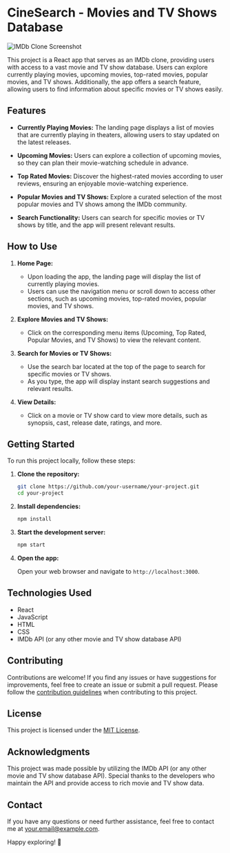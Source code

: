 # CineSearch - Movies and TV Shows Database

![IMDb Clone Screenshot](link-to-screenshot.png)

This project is a React app that serves as an IMDb clone, providing users with access to a vast movie and TV show database. Users can explore currently playing movies, upcoming movies, top-rated movies, popular movies, and TV shows. Additionally, the app offers a search feature, allowing users to find information about specific movies or TV shows easily.

## Features

- **Currently Playing Movies:** The landing page displays a list of movies that are currently playing in theaters, allowing users to stay updated on the latest releases.

- **Upcoming Movies:** Users can explore a collection of upcoming movies, so they can plan their movie-watching schedule in advance.

- **Top Rated Movies:** Discover the highest-rated movies according to user reviews, ensuring an enjoyable movie-watching experience.

- **Popular Movies and TV Shows:** Explore a curated selection of the most popular movies and TV shows among the IMDb community.

- **Search Functionality:** Users can search for specific movies or TV shows by title, and the app will present relevant results.

## How to Use

1. **Home Page:**

   - Upon loading the app, the landing page will display the list of currently playing movies.
   - Users can use the navigation menu or scroll down to access other sections, such as upcoming movies, top-rated movies, popular movies, and TV shows.

2. **Explore Movies and TV Shows:**

   - Click on the corresponding menu items (Upcoming, Top Rated, Popular Movies, and TV Shows) to view the relevant content.

3. **Search for Movies or TV Shows:**

   - Use the search bar located at the top of the page to search for specific movies or TV shows.
   - As you type, the app will display instant search suggestions and relevant results.

4. **View Details:**

   - Click on a movie or TV show card to view more details, such as synopsis, cast, release date, ratings, and more.

## Getting Started

To run this project locally, follow these steps:

1. **Clone the repository:**

   ```bash
   git clone https://github.com/your-username/your-project.git
   cd your-project
   ```

2. **Install dependencies:**

   ```bash
   npm install
   ```

3. **Start the development server:**

   ```bash
   npm start
   ```

4. **Open the app:**

   Open your web browser and navigate to `http://localhost:3000`.

## Technologies Used

- React
- JavaScript
- HTML
- CSS
- IMDb API (or any other movie and TV show database API)

## Contributing

Contributions are welcome! If you find any issues or have suggestions for improvements, feel free to create an issue or submit a pull request. Please follow the [contribution guidelines](CONTRIBUTING.md) when contributing to this project.

## License

This project is licensed under the [MIT License](LICENSE).

## Acknowledgments

This project was made possible by utilizing the IMDb API (or any other movie and TV show database API). Special thanks to the developers who maintain the API and provide access to rich movie and TV show data.

## Contact

If you have any questions or need further assistance, feel free to contact me at your.email@example.com.

Happy exploring! 🍿